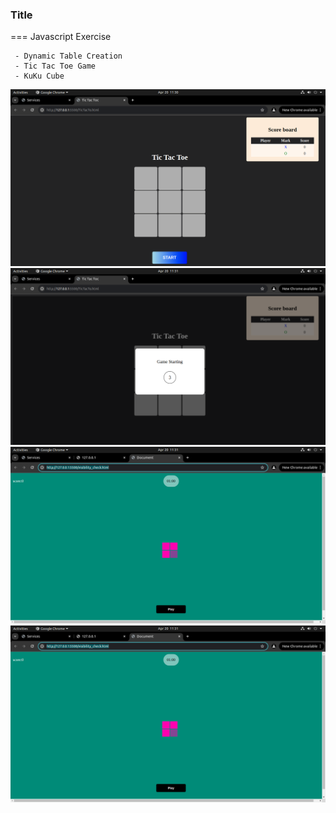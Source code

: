 ### Title

===
Javascript Exercise

```
 - Dynamic Table Creation
 - Tic Tac Toe Game
 - KuKu Cube
```

![Alt text](<Screenshot from 2024-04-20 11-30-07.png>)
![Alt text](<Screenshot from 2024-04-20 11-31-04.png>)
![Alt text](<Screenshot from 2024-04-20 11-31-47.png>)
![Alt text](<Screenshot from 2024-04-20 11-31-47-1.png>)
